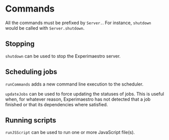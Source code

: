 <head><title>XML-RPC</title></head>

# Commands

All the commands must be prefixed by `Server.`. For instance, `shutdown` would be called with `Server.shutdown`.

## Stopping

`shutdown` can be used to stop the Experimaestro server.

## Scheduling jobs

`runCommands` adds a new command line execution to the scheduler.

`updateJobs` can be used to force updating the statuses of jobs. This is useful when, for whatever reason, Experimaestro has not detected that a job finished or that its dependencies where satisfied.

## Running scripts

`runJSScript` can be used to run one or more JavaScript file(s).
